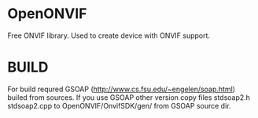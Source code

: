OpenONVIF
=========

Free ONVIF library. Used to create device with ONVIF support.

BUILD
=========
For build requred GSOAP (http://www.cs.fsu.edu/~engelen/soap.html) builed from sources.
If you use GSOAP other version copy files stdsoap2.h stdsoap2.cpp to OpenONVIF/OnvifSDK/gen/ from GSOAP source dir.
